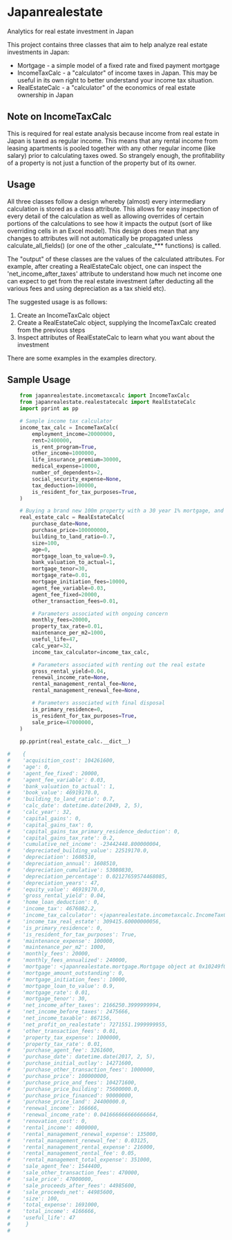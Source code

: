 # Japanrealestate

Analytics for real estate investment in Japan

This project contains three classes that aim to help analyze real estate investments in Japan:
* Mortgage - a simple model of a fixed rate and fixed payment mortgage
* IncomeTaxCalc - a "calculator" of income taxes in Japan. This may be useful in its own right to better understand
your income tax situation.
* RealEstateCalc - a "calculator" of the economics of real estate ownership in Japan

## Note on IncomeTaxCalc
This is required for real estate analysis because income from real estate in Japan is taxed as regular income. This
means that any rental income from leasing apartments is pooled together with any other regular income (like salary)
prior to calculating taxes owed. So strangely enough, the profitability of a property is not just a function of the
property but of its owner.

## Usage
All three classes follow a design whereby (almost) every intermediary calculation is stored as a class attribute.
This allows for easy inspection of every detail of the calculation as well as allowing overrides of certain portions of
the calculations to see how it impacts the output (sort of like overriding cells in an Excel model).
This design does mean that any changes to attributes will not automatically be propagated unless calculate_all_fields()
(or one of the other \_calculate_*** functions) is called.

The "output" of these classes are the values of the calculated attributes. For example, after creating a RealEstateCalc
object, one can inspect the 'net_income_after_taxes' attribute to understand how much net income one can expect to get
from the real estate investment (after deducting all the various fees and using depreciation as a tax shield etc).

The suggested usage is as follows:

1. Create an IncomeTaxCalc object
2. Create a RealEstateCalc object, supplying the IncomeTaxCalc created from the previous steps
3. Inspect attributes of RealEstateCalc to learn what you want about the investment

There are some examples in the examples directory.
  
## Sample Usage

```python
    from japanrealestate.incometaxcalc import IncomeTaxCalc
    from japanrealestate.realestatecalc import RealEstateCalc
    import pprint as pp

    # Sample income tax calculator 
    income_tax_calc = IncomeTaxCalc(
        employment_income=20000000,
        rent=2400000,
        is_rent_program=True,
        other_income=1000000,
        life_insurance_premium=30000,
        medical_expense=10000,
        number_of_dependents=2,
        social_security_expense=None,
        tax_deduction=100000,
        is_resident_for_tax_purposes=True,
    )

    # Buying a brand new 100m property with a 30 year 1% mortgage, and selling it 32 years later
    real_estate_calc = RealEstateCalc(
        purchase_date=None,
        purchase_price=100000000,
        building_to_land_ratio=0.7,
        size=100,
        age=0,
        mortgage_loan_to_value=0.9,
        bank_valuation_to_actual=1,
        mortgage_tenor=30,
        mortgage_rate=0.01,
        mortgage_initiation_fees=10000,
        agent_fee_variable=0.03,
        agent_fee_fixed=20000,
        other_transaction_fees=0.01,

        # Parameters associated with ongoing concern
        monthly_fees=20000,
        property_tax_rate=0.01,
        maintenance_per_m2=1000,
        useful_life=47,
        calc_year=32,
        income_tax_calculator=income_tax_calc,

        # Parameters associated with renting out the real estate
        gross_rental_yield=0.04,
        renewal_income_rate=None,
        rental_management_rental_fee=None,
        rental_management_renewal_fee=None,

        # Parameters associated with final disposal
        is_primary_residence=0,
        is_resident_for_tax_purposes=True,
        sale_price=47000000,
    )
    
    pp.pprint(real_estate_calc.__dict__)

#    {
#    'acquisition_cost': 104261600,
#    'age': 0,
#    'agent_fee_fixed': 20000,
#    'agent_fee_variable': 0.03,
#    'bank_valuation_to_actual': 1,
#    'book_value': 46919170.0,
#    'building_to_land_ratio': 0.7,
#    'calc_date': datetime.date(2049, 2, 5),
#    'calc_year': 32,
#    'capital_gains': 0,
#    'capital_gains_tax': 0,
#    'capital_gains_tax_primary_residence_deduction': 0,
#    'capital_gains_tax_rate': 0.2,
#    'cumulative_net_income': -23442448.800000004,
#    'depreciated_building_value': 22519170.0,
#    'depreciation': 1608510,
#    'depreciation_annual': 1608510,
#    'depreciation_cumulative': 53080830,
#    'depreciation_percentage': 0.02127659574468085,
#    'depreciation_years': 47,
#    'equity_value': 46919170.0,
#    'gross_rental_yield': 0.04,
#    'home_loan_deduction': 0,
#    'income_tax': 4676082.2,
#    'income_tax_calculator': <japanrealestate.incometaxcalc.IncomeTaxCalc object at 0x102499a58>,
#    'income_tax_real_estate': 309415.60000000056,
#    'is_primary_residence': 0,
#    'is_resident_for_tax_purposes': True,
#    'maintenance_expense': 100000,
#    'maintenance_per_m2': 1000,
#    'monthly_fees': 20000,
#    'monthly_fees_annualized': 240000,
#    'mortgage': <japanrealestate.mortgage.Mortgage object at 0x10249f048>,
#    'mortgage_amount_outstanding': 0,
#    'mortgage_initiation_fees': 10000,
#    'mortgage_loan_to_value': 0.9,
#    'mortgage_rate': 0.01,
#    'mortgage_tenor': 30,
#    'net_income_after_taxes': 2166250.3999999994,
#    'net_income_before_taxes': 2475666,
#    'net_income_taxable': 867156,
#    'net_profit_on_realestate': 7271551.1999999955,
#    'other_transaction_fees': 0.01,
#    'property_tax_expense': 1000000,
#    'property_tax_rate': 0.01,
#    'purchase_agent_fee': 3261600,
#    'purchase_date': datetime.date(2017, 2, 5),
#    'purchase_initial_outlay': 14271600,
#    'purchase_other_transaction_fees': 1000000,
#    'purchase_price': 100000000,
#    'purchase_price_and_fees': 104271600,
#    'purchase_price_building': 75600000.0,
#    'purchase_price_financed': 90000000,
#    'purchase_price_land': 24400000.0,
#    'renewal_income': 166666,
#    'renewal_income_rate': 0.041666666666666664,
#    'renovation_cost': 0,
#    'rental_income': 4000000,
#    'rental_management_renewal_expense': 135000,
#    'rental_management_renewal_fee': 0.03125,
#    'rental_management_rental_expense': 216000,
#    'rental_management_rental_fee': 0.05,
#    'rental_management_total_expense': 351000,
#    'sale_agent_fee': 1544400,
#    'sale_other_transaction_fees': 470000,
#    'sale_price': 47000000,
#    'sale_proceeds_after_fees': 44985600,
#    'sale_proceeds_net': 44985600,
#    'size': 100,
#    'total_expense': 1691000,
#    'total_income': 4166666,
#    'useful_life': 47
#     }
# 
```
